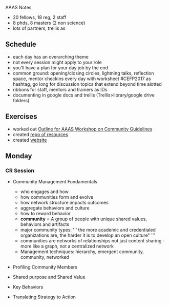 AAAS Notes

* 20 fellows, 18 reg, 2 staff
* 8 phds, 8 masters (2 non science)
* lots of partners, trellis as 

## Schedule
* each day has an overarching theme
* not every session might apply to your role
* you'll have a plan for your day job by the end
* common ground: opening/closing circles, lightning talks, reflection space, mentor checkins every day with worksheet #CEFP2017 as hashtag, go long for discussion topics that extend beyond time alotted
* ribbons for staff, mentors and trainers as IDs
* documenting in google docs and trellis (Trellis>library/google drive folders)

## Exercises
* worked out [Outline for AAAS Workshop on Community Guidelines](https://docs.google.com/document/d/1O0Im0k-Ta8QUUw1v_HfmQTX1FAOa6uJeLWAcNC90BKQ/edit#)
* created [repo of resources](https://github.com/auremoser/aaas-guides)
* created [website](https://auremoser.github.io/aaas-guides/)


## Monday
### CR Session

* Community Management Fundamentals

	* who engages and how
	* how communities form and evolve
	* how network structure impacts outcomes
	* aggregate behaviors and culture
	* how to reward behavior
	* **community** = A group of people with unique shared values, behaviors and artifacts
	* major community types:
	'''
	the more academic and credentialed organizations are, the harder it is to develop an open culture"
	'''
	* communities are networks of relationships not just content sharing - more like a graph, not a centralized network
	* Management techniques: hierarchy, emergent community, community, networked

* Profiling Community Members
* Shared purpose and Shared Value
* Key Behaviors
* Translating Strategy to Action